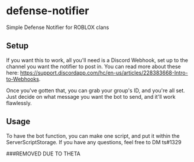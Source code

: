 # defense-notifier
Simple Defense Notifier for ROBLOX clans

## Setup
If you want this to work, all you'll need is a Discord Webhook, set up to the channel you want the notifier to post in. You can read more about these here: https://support.discordapp.com/hc/en-us/articles/228383668-Intro-to-Webhooks.

Once you've gotten that, you can grab your group's ID, and you're all set. Just decide on what message you want the bot to send, and it'll work flawlessly.

## Usage
To have the bot function, you can make one script, and put it within the ServerScriptStorage. If you have any questions, feel free to DM ts#1329

###REMOVED DUE TO THETA
